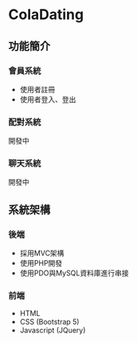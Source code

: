 # ColaDating

## 功能簡介

### 會員系統

- 使用者註冊
- 使用者登入、登出

### 配對系統

開發中

### 聊天系統

開發中

## 系統架構

### 後端

- 採用MVC架構
- 使用PHP開發
- 使用PDO與MySQL資料庫進行串接


### 前端 

- HTML
- CSS (Bootstrap 5)
- Javascript (JQuery)
